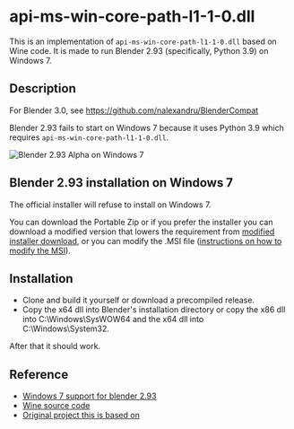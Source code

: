 # api-ms-win-core-path-l1-1-0.dll
This is an implementation of `api-ms-win-core-path-l1-1-0.dll` based on Wine code. It is made to run Blender 2.93 (specifically, Python 3.9) on Windows 7.

## Description

For Blender 3.0, see https://github.com/nalexandru/BlenderCompat

Blender 2.93 fails to start on Windows 7 because it uses Python 3.9 which requires `api-ms-win-core-path-l1-1-0.dll`.

![Blender 2.93 Alpha on Windows 7](https://raw.githubusercontent.com/nalexandru/api-ms-win-core-path-HACK/master/293_win7.png)

## Blender 2.93 installation on Windows 7

The official installer will refuse to install on Windows 7.

You can download the Portable Zip or if you prefer the installer you can download a modified version that lowers the requirement from [modified installer download](https://1drv.ms/u/s%21AhpnXywMA4U1mQHBW0R_xWClYKBP?e=YgUSLj), or you can modify the .MSI file ([instructions on how to modify the MSI](http://david-merritt.blogspot.com/2012/08/force-blocked-software-to-install-onto.html)).

## Installation
* Clone and build it yourself or download a precompiled release.
* Copy the x64 dll into Blender's installation directory or copy the x86 dll into C:\Windows\SysWOW64 and the x64 dll into C:\Windows\System32.

After that it should work.

## Reference
* [Windows 7 support for blender 2.93](https://blender.community/c/rightclickselect/XZgbbc)
* [Wine source code](https://source.winehq.org/git/wine.git/blob_plain/HEAD:/dlls/kernelbase/path.c)
* [Original project this is based on](https://github.com/kobilutil/api-ms-win-core-path-HACK)
